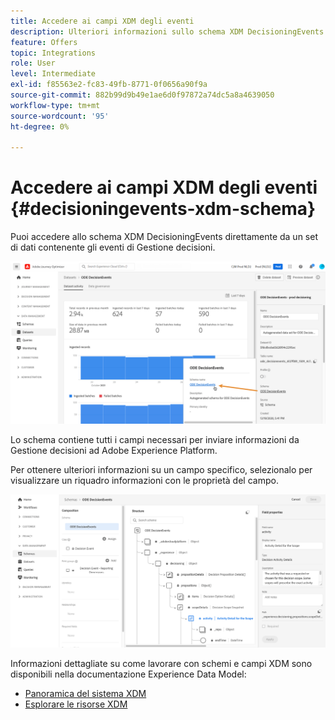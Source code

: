 ```yaml
---
title: Accedere ai campi XDM degli eventi
description: Ulteriori informazioni sullo schema XDM DecisioningEvents.
feature: Offers
topic: Integrations
role: User
level: Intermediate
exl-id: f85563e2-fc83-49fb-8771-0f0656a90f9a
source-git-commit: 882b99d9b49e1ae6d0f97872a74dc5a8a4639050
workflow-type: tm+mt
source-wordcount: '95'
ht-degree: 0%

---
```


# Accedere ai campi XDM degli eventi {#decisioningevents-xdm-schema}

Puoi accedere allo schema XDM DecisioningEvents direttamente da un set di dati contenente gli eventi di Gestione decisioni.

![](../assets/access-schema.png)

Lo schema contiene tutti i campi necessari per inviare informazioni da Gestione decisioni ad Adobe Experience Platform.

Per ottenere ulteriori informazioni su un campo specifico, selezionalo per visualizzare un riquadro informazioni con le proprietà del campo.

![](../assets/schema-fields.png)

Informazioni dettagliate su come lavorare con schemi e campi XDM sono disponibili nella documentazione Experience Data Model:

* [Panoramica del sistema XDM](https://experienceleague.adobe.com/docs/experience-platform/xdm/home.html)
* [Esplorare le risorse XDM](https://experienceleague.adobe.com/docs/experience-platform/xdm/ui/explore.html)
